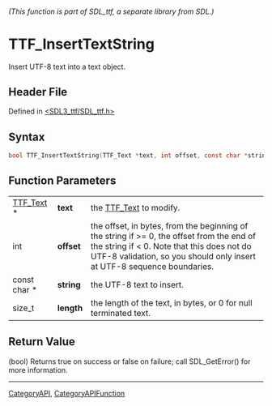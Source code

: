 ###### (This function is part of SDL_ttf, a separate library from SDL.)
# TTF_InsertTextString

Insert UTF-8 text into a text object.

## Header File

Defined in [<SDL3_ttf/SDL_ttf.h>](https://github.com/libsdl-org/SDL_ttf/blob/main/include/SDL3_ttf/SDL_ttf.h)

## Syntax

```c
bool TTF_InsertTextString(TTF_Text *text, int offset, const char *string, size_t length);
```

## Function Parameters

|                        |            |                                                                                                                                                                                                                    |
| ---------------------- | ---------- | ------------------------------------------------------------------------------------------------------------------------------------------------------------------------------------------------------------------ |
| [TTF_Text](TTF_Text) * | **text**   | the [TTF_Text](TTF_Text) to modify.                                                                                                                                                                                |
| int                    | **offset** | the offset, in bytes, from the beginning of the string if >= 0, the offset from the end of the string if < 0. Note that this does not do UTF-8 validation, so you should only insert at UTF-8 sequence boundaries. |
| const char *           | **string** | the UTF-8 text to insert.                                                                                                                                                                                          |
| size_t                 | **length** | the length of the text, in bytes, or 0 for null terminated text.                                                                                                                                                   |

## Return Value

(bool) Returns true on success or false on failure; call SDL_GetError() for
more information.

----
[CategoryAPI](CategoryAPI), [CategoryAPIFunction](CategoryAPIFunction)


